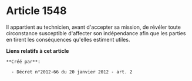 # Article 1548

Il appartient au technicien, avant d'accepter sa mission, de révéler toute circonstance susceptible d'affecter son
indépendance afin que les parties en tirent les conséquences qu'elles estiment utiles.

**Liens relatifs à cet article**

	**Créé par**:

	  - Décret n°2012-66 du 20 janvier 2012 - art. 2
